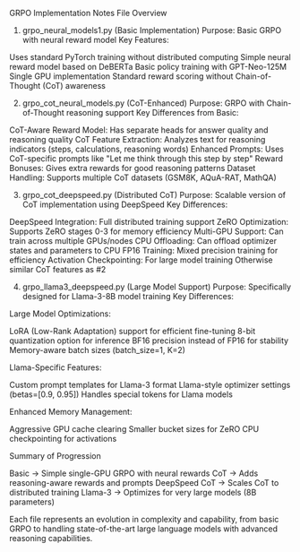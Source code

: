 GRPO Implementation Notes
File Overview
1. grpo_neural_models1.py (Basic Implementation)
Purpose: Basic GRPO with neural reward model
Key Features:

Uses standard PyTorch training without distributed computing
Simple neural reward model based on DeBERTa
Basic policy training with GPT-Neo-125M
Single GPU implementation
Standard reward scoring without Chain-of-Thought (CoT) awareness

2. grpo_cot_neural_models.py (CoT-Enhanced)
Purpose: GRPO with Chain-of-Thought reasoning support
Key Differences from Basic:

CoT-Aware Reward Model: Has separate heads for answer quality and reasoning quality
CoT Feature Extraction: Analyzes text for reasoning indicators (steps, calculations, reasoning words)
Enhanced Prompts: Uses CoT-specific prompts like "Let me think through this step by step"
Reward Bonuses: Gives extra rewards for good reasoning patterns
Dataset Handling: Supports multiple CoT datasets (GSM8K, AQuA-RAT, MathQA)

3. grpo_cot_deepspeed.py (Distributed CoT)
Purpose: Scalable version of CoT implementation using DeepSpeed
Key Differences:

DeepSpeed Integration: Full distributed training support
ZeRO Optimization: Supports ZeRO stages 0-3 for memory efficiency
Multi-GPU Support: Can train across multiple GPUs/nodes
CPU Offloading: Can offload optimizer states and parameters to CPU
FP16 Training: Mixed precision training for efficiency
Activation Checkpointing: For large model training
Otherwise similar CoT features as #2

4. grpo_llama3_deepspeed.py (Large Model Support)
Purpose: Specifically designed for Llama-3-8B model training
Key Differences:

Large Model Optimizations:

LoRA (Low-Rank Adaptation) support for efficient fine-tuning
8-bit quantization option for inference
BF16 precision instead of FP16 for stability
Memory-aware batch sizes (batch_size=1, K=2)


Llama-Specific Features:

Custom prompt templates for Llama-3 format
Llama-style optimizer settings (betas=[0.9, 0.95])
Handles special tokens for Llama models


Enhanced Memory Management:

Aggressive GPU cache clearing
Smaller bucket sizes for ZeRO
CPU checkpointing for activations



Summary of Progression

Basic → Simple single-GPU GRPO with neural rewards
CoT → Adds reasoning-aware rewards and prompts
DeepSpeed CoT → Scales CoT to distributed training
Llama-3 → Optimizes for very large models (8B parameters)

Each file represents an evolution in complexity and capability, from basic GRPO to handling state-of-the-art large language models with advanced reasoning capabilities.
